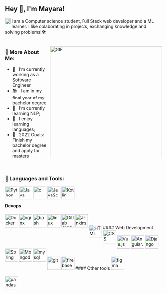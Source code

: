 ## Hey 👋, I'm Mayara!
<a href='https://www.linkedin.com/in/mayara-castro/'><img align='left' alt="linkedin" src="https://raw.githubusercontent.com/rahul-jha98/rahul-jha98/561d474902b59c7429ec22bb73e225696c27b202/assets/linkedin.svg" height='18px'/></a>

I am a Computer science student, Full Stack web developer and a ML learner. I like colaborating in projects, exchanging knowledge and solving problems!🛠️
<br/>
<br/>

<img align="right" alt="GIF" src="https://raw.githubusercontent.com/MayaraCastro/MayaraCastro/main/techstack.gif" width="360px"/>
  
### 🧐 More About Me:
- 🔭 &nbsp; I’m currently working as a Software Engineer
- 📚 &nbsp; I am in my final year of my bachelor degree
- 🌱 &nbsp; I’m currently learning NLP; 
- 💬 &nbsp; I enjoy learning languages;
- 🎯 &nbsp; 2022 Goals: Finish my bachelor degree and apply for masters

<br>

### 🔨 Languages and Tools:

<a href="https://www.python.org" target="_blank"><img align="left" alt="Python" height ="42px" src="https://raw.githubusercontent.com/rahul-jha98/github_readme_icons/main/language_and_tools/square/python/python.svg"></a>
<a href="https://www.java.com" target="_blank"><img align="left" alt="Java" height ="42px" src="https://raw.githubusercontent.com/rahul-jha98/github_readme_icons/main/language_and_tools/square/java/java.svg"></a>
<a href="https://en.wikipedia.org/wiki/C_(programming_language)" target="_blank"><img align="left" alt="c" height ="42px" src="https://github.com/rahul-jha98/README_icons/blob/main/language_and_tools/square/c/c.svg"></a>
<a href="https://developer.mozilla.org/en-US/docs/Web/JavaScript" target="_blank"> <img align="left" alt="JavaScript" height ="42px"  src="https://raw.githubusercontent.com/rahul-jha98/github_readme_icons/main/language_and_tools/square/javascript/javascript.svg"> </a>
<a href="https://kotlinlang.org" target="_blank"><img align="left" alt="Kotlin" height ="42px" src="https://raw.githubusercontent.com/rahul-jha98/github_readme_icons/main/language_and_tools/square/kotlin/kotlin.svg"></a>
<br>
<br>
#### Devops
<a href="https://www.docker.com/" target="_blank"><img align="left" alt="Docker" height ="42px" src="https://github.com/rahul-jha98/README_icons/blob/main/language_and_tools/square/docker/docker.svg"></a>
<a href="https://www.nginx.com/" target="_blank"><img align="left" alt="nginx" height ="42px" src="https://github.com/rahul-jha98/README_icons/blob/main/language_and_tools/square/nginx/nginx.svg"></a>
<a href="https://en.wikipedia.org/wiki/Bash_(Unix_shell)" target="_blank"><img align="left" alt="bash" height ="42px" src="https://github.com/rahul-jha98/README_icons/blob/main/language_and_tools/square/bash/bash-colored.svg"></a>
<a href="https://www.kernel.org/" target="_blank"><img align="left" alt="linux" height ="42px" src="https://img.icons8.com/color/96/000000/linux.png"></a>
<a href="https://docs.gitlab.com/ee/ci/" target="_blank"><img align="left" alt="Gitlab CICD" height ="42px" src="https://www.aubay.com/wp-content/uploads/2020/06/home-blog.png"></a>
<a href="https://www.jenkins.io/" target="_blank"><img align="left" alt="Jenkins" height ="42px" src="https://upload.wikimedia.org/wikipedia/commons/thumb/e/e9/Jenkins_logo.svg/1200px-Jenkins_logo.svg.png"></a>

<br>
<br>
#### Web Development
<a href="https://pt.wikipedia.org/wiki/HTML" target="_blank"><img align="left" alt="HTML" height ="42px" src="https://github.com/rahul-jha98/README_icons/blob/main/language_and_tools/square/html/html.svg"></a>
<a href="https://en.wikipedia.org/wiki/CSS" target="_blank"><img align="left" alt="CSS" height ="42px" src="https://github.com/rahul-jha98/README_icons/blob/main/language_and_tools/square/css/css.svg"></a>
<br>
<br>
<a href="https://vuejs.org" target="_blank"><img align="left" alt="Vue.js" height ="42px" src="https://github.com/rahul-jha98/README_icons/blob/main/language_and_tools/square/vue/vue.svg"></a>
<a href="https://angularjs.org/" target="_blank"><img align="left" alt="Angular.js" height ="42px" src="https://github.com/rahul-jha98/README_icons/blob/main/language_and_tools/square/angular/angular.svg"></a>
<a href="https://www.djangoproject.com/" target="_blank"><img align="left" alt="Django" height ="42px" src="https://cdn.worldvectorlogo.com/logos/django.svg"></a>
<br>
<br>
<a href="https://spring.io/projects/spring-framework" target="_blank"><img align="left" alt="Spring" height ="42px" src="https://github.com/rahul-jha98/README_icons/blob/main/language_and_tools/square/spring/spring.svg"></a>
<a href="https://www.mongodb.com/" target="_blank"><img align="left" alt="Mongodb" height ="42px" src="https://www.pxpng.com/public/uploads/preview/-11608989692djipisyd1t.png"></a>
<a href="https://www.mysql.com/" target="_blank"><img align="left" alt="mysql" height ="42px" src="https://pngimg.com/uploads/mysql/small/mysql_PNG10.png"></a>
<br>
<br>
#### Other tools
<a href="https://git-scm.com/" target="_blank"> <img src="https://raw.githubusercontent.com/rahul-jha98/github_readme_icons/main/language_and_tools/square/git-scm/git-scm.svg" align="left" alt="git" height='42px'/> </a>
<a href="https://www.figma.com/" target="_blank"> <img src="https://raw.githubusercontent.com/rahul-jha98/github_readme_icons/main/language_and_tools/square/figma/figma.svg" alt="figma" height='42px'/> </a>
<a href="https://firebase.google.com/" target="_blank"> <img align="left" src="https://raw.githubusercontent.com/rahul-jha98/github_readme_icons/main/language_and_tools/square/firebase/firebase.svg" alt="firebase" height ="42px"/> </a>
<br><br>
<a href="https://pandas.pydata.org/" target="_blank"> <img align="left" src="https://pandas.pydata.org/static/img/pandas_mark.svg" alt="pandas" height ="42px"/> </a>
<br>
